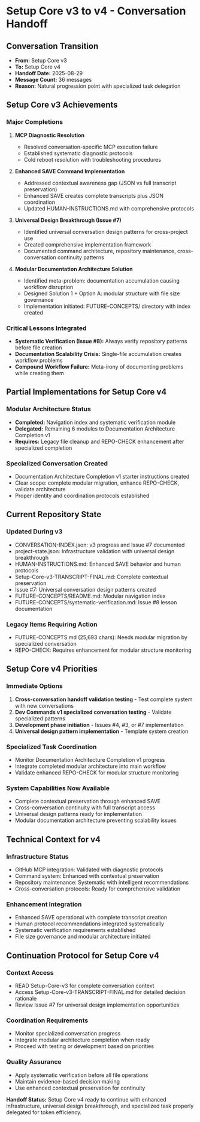 # Setup Core v3 to v4 - Conversation Handoff

## Conversation Transition
- **From:** Setup Core v3
- **To:** Setup Core v4
- **Handoff Date:** 2025-08-29
- **Message Count:** 36 messages
- **Reason:** Natural progression point with specialized task delegation

## Setup Core v3 Achievements

### Major Completions
1. **MCP Diagnostic Resolution**
   - Resolved conversation-specific MCP execution failure
   - Established systematic diagnostic protocols
   - Cold reboot resolution with troubleshooting procedures

2. **Enhanced SAVE Command Implementation**
   - Addressed contextual awareness gap (JSON vs full transcript preservation)
   - Enhanced SAVE creates complete transcripts plus JSON coordination
   - Updated HUMAN-INSTRUCTIONS.md with comprehensive protocols

3. **Universal Design Breakthrough (Issue #7)**
   - Identified universal conversation design patterns for cross-project use
   - Created comprehensive implementation framework
   - Documented command architecture, repository maintenance, cross-conversation continuity patterns

4. **Modular Documentation Architecture Solution**
   - Identified meta-problem: documentation accumulation causing workflow disruption
   - Designed Solution 1 + Option A: modular structure with file size governance
   - Implementation initiated: FUTURE-CONCEPTS/ directory with index created

### Critical Lessons Integrated
- **Systematic Verification (Issue #8):** Always verify repository patterns before file creation
- **Documentation Scalability Crisis:** Single-file accumulation creates workflow problems
- **Compound Workflow Failure:** Meta-irony of documenting problems while creating them

## Partial Implementations for Setup Core v4

### Modular Architecture Status
- **Completed:** Navigation index and systematic verification module
- **Delegated:** Remaining 6 modules to Documentation Architecture Completion v1
- **Requires:** Legacy file cleanup and REPO-CHECK enhancement after specialized completion

### Specialized Conversation Created
- Documentation Architecture Completion v1 starter instructions created
- Clear scope: complete modular migration, enhance REPO-CHECK, validate architecture
- Proper identity and coordination protocols established

## Current Repository State

### Updated During v3
- CONVERSATION-INDEX.json: v3 progress and Issue #7 documented
- project-state.json: Infrastructure validation with universal design breakthrough
- HUMAN-INSTRUCTIONS.md: Enhanced SAVE behavior and human protocols
- Setup-Core-v3-TRANSCRIPT-FINAL.md: Complete contextual preservation
- Issue #7: Universal conversation design patterns created
- FUTURE-CONCEPTS/README.md: Modular navigation index
- FUTURE-CONCEPTS/systematic-verification.md: Issue #8 lesson documentation

### Legacy Items Requiring Action
- FUTURE-CONCEPTS.md (25,693 chars): Needs modular migration by specialized conversation
- REPO-CHECK: Requires enhancement for modular structure monitoring

## Setup Core v4 Priorities

### Immediate Options
1. **Cross-conversation handoff validation testing** - Test complete system with new conversations
2. **Dev Commands v1 specialized conversation testing** - Validate specialized patterns
3. **Development phase initiation** - Issues #4, #3, or #7 implementation
4. **Universal design pattern implementation** - Template system creation

### Specialized Task Coordination
- Monitor Documentation Architecture Completion v1 progress
- Integrate completed modular architecture into main workflow
- Validate enhanced REPO-CHECK for modular structure monitoring

### System Capabilities Now Available
- Complete contextual preservation through enhanced SAVE
- Cross-conversation continuity with full transcript access
- Universal design patterns ready for implementation
- Modular documentation architecture preventing scalability issues

## Technical Context for v4

### Infrastructure Status
- GitHub MCP integration: Validated with diagnostic protocols
- Command system: Enhanced with contextual preservation
- Repository maintenance: Systematic with intelligent recommendations
- Cross-conversation protocols: Ready for comprehensive validation

### Enhancement Integration
- Enhanced SAVE operational with complete transcript creation
- Human protocol recommendations integrated systematically
- Systematic verification requirements established
- File size governance and modular architecture initiated

## Continuation Protocol for Setup Core v4

### Context Access
- READ Setup-Core-v3 for complete conversation context
- Access Setup-Core-v3-TRANSCRIPT-FINAL.md for detailed decision rationale
- Review Issue #7 for universal design implementation opportunities

### Coordination Requirements
- Monitor specialized conversation progress
- Integrate modular architecture completion when ready
- Proceed with testing or development based on priorities

### Quality Assurance
- Apply systematic verification before all file operations
- Maintain evidence-based decision making
- Use enhanced contextual preservation for continuity

**Handoff Status:** Setup Core v4 ready to continue with enhanced infrastructure, universal design breakthrough, and specialized task properly delegated for token efficiency.
